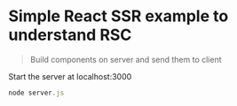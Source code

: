 # Simple React SSR example to understand RSC

> Build components on server and send them to client 

Start the server at localhost:3000
```js
node server.js
```
